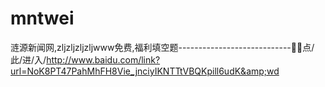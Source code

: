 # mntwei
涟源新闻网,zljzljzljzljwww免费,福利填空题----------------------------📛📛点/此/进/入/http://www.baidu.com/link?url=NoK8PT47PahMhFH8Vie_jnciyIKNTTtVBQKpill6udK&amp;wd
